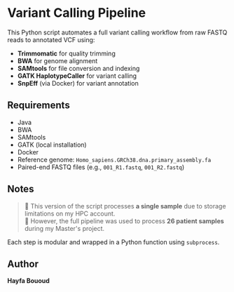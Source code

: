 # Variant Calling Pipeline

This Python script automates a full variant calling workflow from raw FASTQ reads to annotated VCF using:

- **Trimmomatic** for quality trimming  
- **BWA** for genome alignment  
- **SAMtools** for file conversion and indexing  
- **GATK HaplotypeCaller** for variant calling  
- **SnpEff** (via Docker) for variant annotation

## Requirements

- Java
- BWA
- SAMtools
- GATK (local installation)
- Docker
- Reference genome: `Homo_sapiens.GRCh38.dna.primary_assembly.fa`
- Paired-end FASTQ files (e.g., `001_R1.fastq`, `001_R2.fastq`)

## Notes

> 🔹 This version of the script processes **a single sample** due to storage limitations on my HPC account.  
> 🔹 However, the full pipeline was used to process **26 patient samples** during my Master's project.

Each step is modular and wrapped in a Python function using `subprocess`.

## Author

**Hayfa Bououd**



